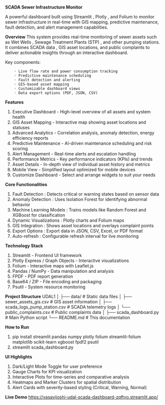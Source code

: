  **SCADA Sewer Infrastructure Monitor**

A powerful dashboard built using Streamlit , Plotly , and Folium to monitor sewer infrastructure in real-time with GIS mapping, predictive maintenance, fault detection, and alert management capabilities.

**Overview**
This system provides real-time monitoring of sewer assets such as Wet Wells , Sewage Treatment Plants (STP) , and other pumping stations. It combines SCADA data , GIS asset locations, and public complaints to deliver actionable insights through an interactive dashboard.

Key components:

        ◦ Live flow rate and power consumption tracking
        ◦ Predictive maintenance scheduling
        ◦ Fault detection and alerting  
        ◦ GIS-based asset mapping 
        ◦ Customizable dashboard views
        ◦ Data export options (PDF, JSON, CSV)


**Features**

1. Executive Dashboard - High-level overview of all assets and system health
2. GIS Asset Mapping - Interactive map showing asset locations and statuses
3. Advanced Analytics - Correlation analysis, anomaly detection, energy efficiency reports
4. Predictive Maintenance - AI-driven maintenance scheduling and risk scoring
5. Alert Management - Real-time alerts and escalation handling
6. Performance Metrics - Key performance indicators (KPIs) and trends
7. Asset Details - In-depth view of individual asset history and metrics
8. Mobile View - Simplified layout optimized for mobile devices
9. Customize Dashboard - Select and arrange widgets to suit your needs


**Core Functionalities**

1. Fault Detection : Detects critical or warning states based on sensor data
2. Anomaly Detection : Uses Isolation Forest for identifying abnormal behavior
3. Machine Learning Models : Trains models like Random Forest and XGBoost for classification
4. Dynamic Visualizations : Plotly charts and Folium maps
5. GIS Integration : Shows asset locations and overlays complaint points
6. Export Options : Export data in JSON, CSV, Excel, or PDF format
7. Auto-refresh : Configurable refresh interval for live monitoring


**Technology Stack**
1. Streamlit - Frontend UI framework
2. Plotly Express / Graph Objects - Interactive visualizations
3. Folium - Interactive maps with Leaflet.js
4. Pandas / NumPy - Data manipulation and analysis
5. FPDF - PDF report generation
6. Base64 / ZIP - File encoding and packaging
7. Psutil - System resource monitoring


**Project Structure**
                UDAL1
                │
                ├── data/                       # Static data files
                │   ├── sewer_assets_gis.csv    # GIS asset information
                │   ├── scada_logs_pump_station.csv  # SCADA telemetry logs
                │   └── public_complaints.csv   # Public complaints data
                │
                ├── scada_dashboard.py  # Main Python script 
                └── README.md                   # This documentation


**How to Run**
1. pip install streamlit pandas numpy plotly folium streamlit-folium matplotlib scikit-learn xgboost fpdf2 psutil
2. streamlit scada_dashboard.py


**UI Highlights**
1. Dark/Light Mode Toggle for user preference
2. Gauge Charts for KPI visualization
3. Interactive Plots for time-series and comparative analysis
4. Heatmaps and Marker Clusters for spatial distribution
5. Alert Cards with severity-based styling (Critical, Warning, Normal)


**Live Demo**
https://vasavijoshi-udal-scada-dashboard-zqftyo.streamlit.app/
